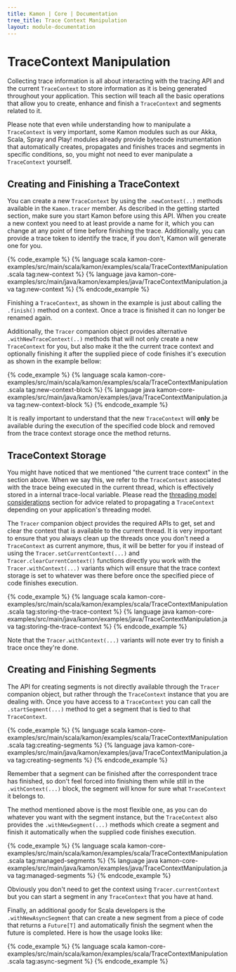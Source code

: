 ```yaml
---
title: Kamon | Core | Documentation
tree_title: Trace Context Manipulation
layout: module-documentation
---
```


TraceContext Manipulation
=========================

Collecting trace information is all about interacting with the tracing API and the current `TraceContext` to store
information as it is being generated throughout your application. This section will teach all the basic operations that
allow you to create, enhance and finish a `TraceContext` and segments related to it.

Please note that even while understanding how to manipulate a `TraceContext` is very important, some Kamon modules such
as our Akka, Scala, Spray and Play! modules already provide bytecode instrumentation that automatically creates,
propagates and finishes traces and segments in specific conditions, so, you might not need to ever manipulate a
`TraceContext` yourself.



Creating and Finishing a TraceContext
-------------------------------------

You can create a new `TraceContext` by using the `.newContext(..)` methods available in the `Kamon.tracer` member. As
described in the getting started section, make sure you start Kamon before using this API. When you create a new context
you need to at least provide a name for it, which you can change at any point of time before finishing the trace.
Additionally, you can provide a trace token to identify the trace, if you don't, Kamon will generate one for you.

{% code_example %}
{%   language scala kamon-core-examples/src/main/scala/kamon/examples/scala/TraceContextManipulation.scala tag:new-context %}
{%   language java kamon-core-examples/src/main/java/kamon/examples/java/TraceContextManipulation.java tag:new-context %}
{% endcode_example %}

Finishing a `TraceContext`, as shown in the example is just about calling the `.finish()` method on a context. Once a
trace is finished it can no longer be renamed again.

Additionally, the `Tracer` companion object provides alternative `.withNewTraceContext(..)` methods that will not only
create a new `TraceContext` for you, but also make it the the current trace context and optionally finishing it after
the supplied piece of code finishes it's execution as shown in the example bellow:


{% code_example %}
{%   language scala kamon-core-examples/src/main/scala/kamon/examples/scala/TraceContextManipulation.scala tag:new-context-block %}
{%   language java kamon-core-examples/src/main/java/kamon/examples/java/TraceContextManipulation.java tag:new-context-block %}
{% endcode_example %}

It is really important to understand that the new `TraceContext` will **only** be available during the execution of the
specified code block and removed from the trace context storage once the method returns.



TraceContext Storage
--------------------

You might have noticed that we mentioned "the current trace context" in the section above. When we say this, we refer to
the `TraceContext` associated with the trace being executed in the current thread, which is effectively stored in a
internal trace-local variable. Please read the [threading model considerations] section for advice related to propagating
a `TraceContext` depending on your application's threading model.

The `Tracer` companion object provides the required APIs to get, set and clear the context that is available to the
current thread. It is very important to ensure that you always clean up the threads once you don't need a `TraceContext`
as current anymore, thus, it will be better for you if instead of using the `Tracer.setCurrentContext(...)` and
`Tracer.clearCurrentContext()` functions directly you work with the `Tracer.withContext(...)` variants which will ensure
that the trace context storage is set to whatever was there before once the specified piece of code finishes execution.


{% code_example %}
{%   language scala kamon-core-examples/src/main/scala/kamon/examples/scala/TraceContextManipulation.scala tag:storing-the-trace-context %}
{%   language java kamon-core-examples/src/main/java/kamon/examples/java/TraceContextManipulation.java tag:storing-the-trace-context %}
{% endcode_example %}

Note that the `Tracer.withContext(...)` variants will note ever try to finish a trace once they're done.



Creating and Finishing Segments
-------------------------------

The API for creating segments is not directly available through the `Tracer` companion object, but rather through the
`TraceContext` instance that you are dealing with. Once you have access to a `TraceContext` you can call the
`.startSegment(...)` method to get a segment that is tied to that `TraceContext`.

{% code_example %}
{%   language scala kamon-core-examples/src/main/scala/kamon/examples/scala/TraceContextManipulation.scala tag:creating-segments %}
{%   language java kamon-core-examples/src/main/java/kamon/examples/java/TraceContextManipulation.java tag:creating-segments %}
{% endcode_example %}

Remember that a segment can be finished after the correspondent trace has finished, so don't feel forced into finishing
them while still in the `.withContext(...)` block, the segment will know for sure what `TraceContext` it belongs to.

The method mentioned above is the most flexible one, as you can do whatever you want with the segment instance, but the
`TraceContext` also provides the `.withNewSegment(...)` methods which create a segment and finish it automatically when
the supplied code finishes execution.

{% code_example %}
{%   language scala kamon-core-examples/src/main/scala/kamon/examples/scala/TraceContextManipulation.scala tag:managed-segments %}
{%   language java kamon-core-examples/src/main/java/kamon/examples/java/TraceContextManipulation.java tag:managed-segments %}
{% endcode_example %}

Obviously you don't need to get the context using `Tracer.currentContext` but you can start a segment in any
`TraceContext` that you have at hand.

Finally, an additional goody for Scala developers is the `.withNewAsyncSegment` that can create a new segment from a
piece of code that returns a `Future[T]` and automatically finish the segment when the future is completed. Here is how
the usage looks like:

{% code_example %}
{%   language scala kamon-core-examples/src/main/scala/kamon/examples/scala/TraceContextManipulation.scala tag:async-segment %}
{% endcode_example %}

[threading model considerations]: /core/tracing/threading-model-considerations/

